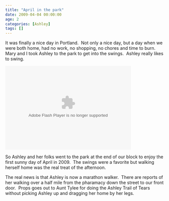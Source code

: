 ```yaml
---
title: "April in the park"
date: 2009-04-04 00:00:00
age: 2
categories: [Ashley]
tags: []
---
```



It was finally a nice day in Portland.  Not only a nice day, but a day when we were both home, had no work, no shopping, no chores and time to burn.  Mary and I took Ashley to the park to get into the swings.  Ashley really likes to swing.

<embed height="267" width="400" pluginspage="http://www.macromedia.com/go/getflashplayer" flashvars="host=picasaweb.google.com&amp;hl=en_US&amp;feat=flashalbum&amp;RGB=0x000000&amp;feed=http%3A%2F%2Fpicasaweb.google.com%2Fdata%2Ffeed%2Fapi%2Fuser%2Fwyseguys%2Falbumid%2F5321070326810686897%3Falt%3Drss%26kind%3Dphoto%26authkey%3DGv1sRgCMyrgPGUmar2bQ%26hl%3Den_US" src="http://picasaweb.google.com/s/c/bin/slideshow.swf" type="application/x-shockwave-flash" />   



 So Ashley and her folks went to the park at the end of our block to enjoy the first sunny day of April in 2009.  The swings were a favorite but walking herself home was the real treat of the afternoon.



The real news is that Ashley is now a marathon walker.  There are reports of her walking over a half mile from the pharamacy down the street to our front door.  Props goes out to Aunt Tylee for doing the Ashley Trail of Tears without picking Ashley up and dragging her home by her legs.  



